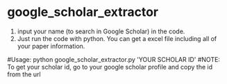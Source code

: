 # google_scholar_extractor

1) input your name (to search in Google Scholar) in the code.
2) Just run the code with python. You can get a excel file including all of your paper information.

#Usage:
 python google_scholar_extractor.py 'YOUR SCHOLAR ID'
#NOTE:
 To get your scholar id, go to your google scholar profile and copy the id from the url 

